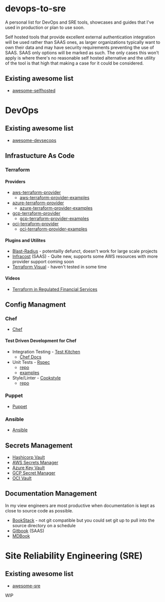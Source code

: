 # devops-to-sre
A personal list for DevOps and SRE tools, showcases and guides that I've used in production or plan to use soon. 

Self hosted tools that provide excellent external authentication integration will be used rather than SAAS ones, as larger organizations typically want to own their data and may have security requirements preventing the use of SAAS. SAAS only options will be marked as such.
The only cases this won't apply is where there's no reasonable self hosted alternative and the utility of the tool is that high that making a case for it could be considered.

## Existing awesome list
* [awesome-selfhosted](https://github.com/awesome-selfhosted/awesome-selfhosted)

# DevOps

## Existing awesome list

* [awesome-devsecops](https://github.com/TaptuIT/awesome-devsecops)

## Infrastucture As Code

### Terraform

#### Providers

* [aws-terraform-provider](https://registry.terraform.io/providers/hashicorp/aws/latest/docs)
    * [aws-terraform-provider-examples](https://github.com/hashicorp/terraform-provider-aws/tree/main/examples)
* [azure-terraform-provider](https://registry.terraform.io/providers/hashicorp/azurerm/latest/docs)
    * [azure-terraform-provider-examples](https://github.com/terraform-providers/terraform-provider-azurerm/tree/master/examples)
* [gcp-terraform-provider](https://registry.terraform.io/providers/hashicorp/google/latest/docs)
    * [gcp-terraform-provider-examples](https://github.com/hashicorp/terraform-provider-google/tree/master/examples)
* [oci-terraform-provider](https://registry.terraform.io/providers/hashicorp/oci/latest/docs)
    * [oci-terraform-provider-examples](https://github.com/terraform-providers/terraform-provider-oci)

#### Plugins and Utilites

* [Blast-Radius](https://github.com/28mm/blast-radius) - potentailly defunct, doesn't work for large scale projects
* [Infracost](https://infracost.io/) (SAAS) - Quite new, supports some AWS resources with more provider support coming soon
* [Terraform Visual](https://github.com/hieven/terraform-visual) - haven't tested in some time


#### Videos

* [Terraform in Regulated Financial Services](https://www.youtube.com/watch?v=DaqSQ59QNWw)

## Config Managment

### Chef
* [Chef](https://docs.chef.io/)
#### Test Driven Development for Chef
* Integration Testing - [Test Kitchen](https://kitchen.ci/)
    * [Chef Docs](https://docs.chef.io/workstation/kitchen/)
* Unit Tests - [Rspec](https://docs.chef.io/workstation/chefspec/)
    * [repo](https://github.com/chefspec/chefspec)
    * [examples](https://github.com/chefspec/chefspec/tree/master/examples)
* Style/Linter - [Cookstyle](https://docs.chef.io/workstation/cookstyle/)
    * [repo](https://github.com/chef/cookstyle)

### Puppet

* [Puppet](https://puppet.com/docs/)

### Ansible

* [Ansible](https://docs.ansible.com/)

## Secrets Management

* [Hashicorp Vault](https://www.vaultproject.io/)
* [AWS Secrets Manager](https://docs.aws.amazon.com/secretsmanager/latest/userguide/intro.html)
* [Azure Key Vault](https://docs.microsoft.com/en-gb/azure/key-vault/)
* [GCP Secret Manager](https://cloud.google.com/secret-manager/docs)
* [OCI Vault](https://docs.oracle.com/en-us/iaas/Content/KeyManagement/Concepts/keyoverview.htm)

## Documentation Management

In my view engineers are most productive when documentation is kept as close to source code as possible.

* [BookStack](https://www.bookstackapp.com/) - not git compatible but you could set git up to pull into the source directory on a schedule
* [Gitbook](https://www.gitbook.com/) (SAAS)
* [MDBook](https://github.com/rust-lang/mdBook)

# Site Reliability Engineering (SRE)

## Existing awesome list

* [awesome-sre](https://github.com/dastergon/awesome-sre)

WIP
